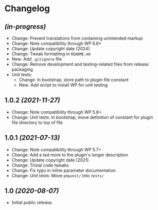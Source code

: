 # Changelog

## _(in-progress)_
* Change: Prevent translations from containing unintended markup
* Change: Note compatibility through WP 6.6+
* Change: Update copyright date (2024)
* Change: Tweak formatting in `README.md`
* New: Add `.gitignore` file
* Change: Remove development and testing-related files from release packaging
* Unit tests:
    * Change: In bootstrap, store path to plugin file constant
    * New: Add script to install WP for unit testing

## 1.0.2 _(2021-11-27)_
* Change: Note compatibility through WP 5.8+
* Change: Unit tests: In bootstrap, move definition of constant for plugin file directory to top of file

## 1.0.1 _(2021-07-13)_
* Change: Note compatibility through WP 5.7+
* Change: Add a tad more to the plugin's longer description
* Change: Update copyright date (2021)
* Change: Trivial code tweaks
* Change: Fix typo in inline parameter documentation
* Change: Unit tests: Move `phpunit/` into `tests/`

## 1.0 _(2020-08-07)_
* Initial public release.
